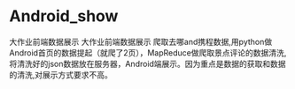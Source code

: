 # Android_show
大作业前端数据展示
大作业前端数据展示 爬取去哪and携程数据,用python做Android首页的数据提起（就爬了2页），MapReduce做爬取景点评论的数据清洗,将清洗好的json数据放在服务器，Android端展示。因为重点是数据的获取和数据的清洗,对展示方式要求不高。

